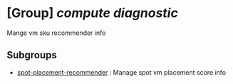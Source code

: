 # [Group] _compute diagnostic_

Mange vm sku recommender info

## Subgroups

- [spot-placement-recommender](/Commands/compute/diagnostic/spot-placement-recommender/readme.md)
: Manage spot vm placement score info
